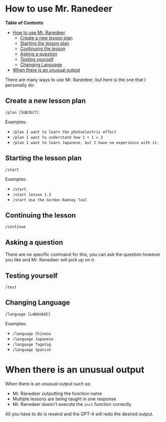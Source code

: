 # How to use Mr. Ranedeer
**Table of Contents**

- [How to use Mr. Ranedeer](#how-to-use-mr-ranedeer)
  - [Create a new lesson plan](#create-a-new-lesson-plan)
  - [Starting the lesson plan](#starting-the-lesson-plan)
  - [Continuing the lesson](#continuing-the-lesson)
  - [Asking a question](#asking-a-question)
  - [Testing yourself](#testing-yourself)
  - [Changing Language](#changing-language)
- [When there is an unusual output](#when-there-is-an-unusual-output)

There are many ways to use Mr. Ranedeer, but here is the one that I personally do:

## Create a new lesson plan

`/plan [SUBJECT]`

Examples:

- `/plan I want to learn the photoelectric effect`
- `/plan I want to understand how 1 + 1 = 2`
- `/plan I want to learn Japanese, but I have no experience with it.`

## Starting the lesson plan

`/start`

Examples:

- `/start`
- `/start lesson 1.3`
- `/start Use the Gordon Ramsey Tool`

## Continuing the lesson

`/continue`

## Asking a question

There are no specific command for this, you can ask the question however you like and Mr. Ranedeer will pick up on it.

## Testing yourself

`/test`

## Changing Language

`/language [LANGUAGE]`

Examples:

- `/language Chinese`
- `/language Japanese`
- `/langauge Tagalog`
- `/language Spanish`

# When there is an unusual output

When there is an unusual output such as:

- Mr. Ranedeer outputting the function name
- Multiple lessons are being taught in one response
- Mr. Ranedeer doesn't execute the `init` function correctly

All you have to do is resend and the GPT-4 will redo the desired output.